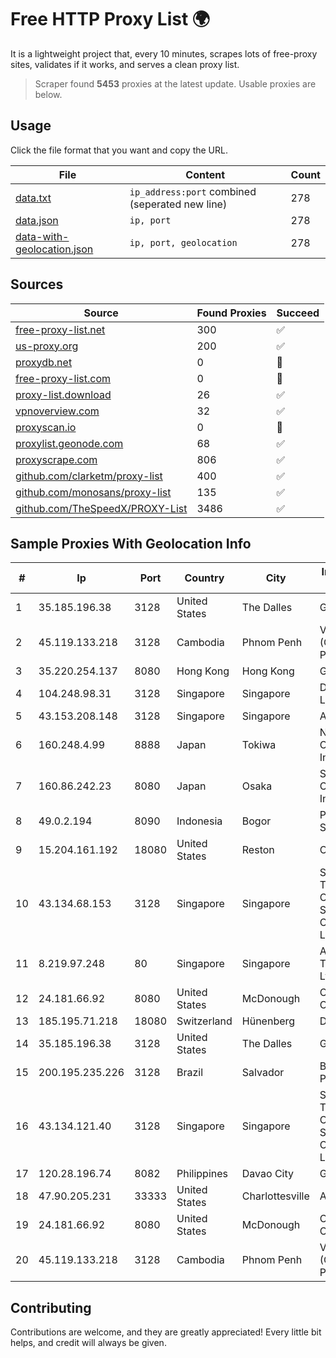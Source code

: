 
# Free HTTP Proxy List 🌍

It is a lightweight project that, every 10 minutes, scrapes lots of free-proxy sites, validates if it works, and serves a clean proxy list.


> Scraper found **5453** proxies at the latest update. Usable proxies are below.

## Usage

Click the file format that you want and copy the URL.


|File|Content|Count|
|----|-------|-----|
|[data.txt](https://raw.githubusercontent.com/themiralay/Proxy-List-World/master/data.txt)|`ip_address:port` combined (seperated new line)|278|
|[data.json](https://raw.githubusercontent.com/themiralay/Proxy-List-World/master/data.json)|`ip, port`|278|
|[data-with-geolocation.json](https://raw.githubusercontent.com/themiralay/Proxy-List-World/master/data-with-geolocation.json)|`ip, port, geolocation`|278|

## Sources

|Source|Found Proxies|Succeed|
|------|-------------|-------|
|[free-proxy-list.net](https://free-proxy-list.net)|300|✅|
|[us-proxy.org](https://www.us-proxy.org)|200|✅|
|[proxydb.net](http://proxydb.net)|0|🚫|
|[free-proxy-list.com](https://free-proxy-list.com/?page=&port=&type%5B%5D=http&type%5B%5D=https&up_time=0&search=Search)|0|🚫|
|[proxy-list.download](https://www.proxy-list.download/HTTP)|26|✅|
|[vpnoverview.com](https://vpnoverview.com/privacy/anonymous-browsing/free-proxy-servers)|32|✅|
|[proxyscan.io](https://www.proxyscan.io)|0|🚫|
|[proxylist.geonode.com](https://proxylist.geonode.com/api/proxy-list?limit=300&page=1&sort_by=lastChecked&sort_type=desc&protocols=http,https)|68|✅|
|[proxyscrape.com](https://api.proxyscrape.com/v2/?request=displayproxies&protocol=http&timeout=10000&country=all&ssl=all&anonymity=all)|806|✅|
|[github.com/clarketm/proxy-list](https://raw.githubusercontent.com/clarketm/proxy-list/master/proxy-list-raw.txt)|400|✅|
|[github.com/monosans/proxy-list](https://raw.githubusercontent.com/monosans/proxy-list/main/proxies/http.txt)|135|✅|
|[github.com/TheSpeedX/PROXY-List](https://raw.githubusercontent.com/TheSpeedX/PROXY-List/master/http.txt)|3486|✅|


## Sample Proxies With Geolocation Info

|#|Ip|Port|Country|City|Internet Service Provider|
|-|--|----|-------|----|-------------------------|
|1|35.185.196.38|3128|United States|The Dalles|Google LLC|
|2|45.119.133.218|3128|Cambodia|Phnom Penh|VIETTEL (CAMBODIA) PTE., LTD|
|3|35.220.254.137|8080|Hong Kong|Hong Kong|Google LLC|
|4|104.248.98.31|3128|Singapore|Singapore|DigitalOcean, LLC|
|5|43.153.208.148|3128|Singapore|Singapore|Aceville Pte.ltd|
|6|160.248.4.99|8888|Japan|Tokiwa|NTT PC Communications, Inc.|
|7|160.86.242.23|8080|Japan|Osaka|Sony Network Communications Inc|
|8|49.0.2.194|8090|Indonesia|Bogor|PT Usaha Adi Sanggoro|
|9|15.204.161.192|18080|United States|Reston|OVH SAS|
|10|43.134.68.153|3128|Singapore|Singapore|Shenzhen Tencent Computer Systems Company Limited|
|11|8.219.97.248|80|Singapore|Singapore|Alibaba (US) Technology Co., Ltd.|
|12|24.181.66.92|8080|United States|McDonough|Charter Communications|
|13|185.195.71.218|18080|Switzerland|Hünenberg|Datasource AG|
|14|35.185.196.38|3128|United States|The Dalles|Google LLC|
|15|200.195.235.226|3128|Brazil|Salvador|BR.Digital Provider|
|16|43.134.121.40|3128|Singapore|Singapore|Shenzhen Tencent Computer Systems Company Limited|
|17|120.28.196.74|8082|Philippines|Davao City|Globe Telecom|
|18|47.90.205.231|33333|United States|Charlottesville|Alibaba.com LLC|
|19|24.181.66.92|8080|United States|McDonough|Charter Communications|
|20|45.119.133.218|3128|Cambodia|Phnom Penh|VIETTEL (CAMBODIA) PTE., LTD|



## Contributing

Contributions are welcome, and they are greatly appreciated! Every
little bit helps, and credit will always be given.

